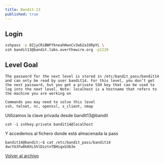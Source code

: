 ```yaml
---
title: Bandit-13
published: true
---
```


## [](#header-1)Login

```bash
sshpass -p 8ZjyCRiBWFYkneahHwxCv3wb2a1ORpYL \
ssh bandit13@bandit.labs.overthewire.org -p2220
```

## [](#header-1)Level Goal

```
The password for the next level is stored in /etc/bandit_pass/bandit14
and can only be read by user bandit14. For this level, you don’t get
the next password, but you get a private SSH key that can be used to
log into the next level. Note: localhost is a hostname that refers to
the machine you are working on

Commands you may need to solve this level
ssh, telnet, nc, openssl, s_client, nmap
```

Utilizamos la clave privada desde bandit13@bandit  

```
ssh -i sshkey.private bandit14@localhost
```

Y accedemos al fichero donde está almacenada la pass

```
bandit14@bandit:~$ cat /etc/bandit_pass/bandit14
4wcYUJFw0k0XLShlDzztnTBHiqxU3b3e
```

[Volver al archivo](archive)
